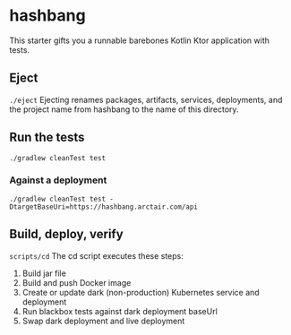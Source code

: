 # hashbang
This starter gifts you a runnable barebones Kotlin Ktor application with tests.
## Eject
`./eject`
Ejecting renames packages, artifacts, services, deployments, and the project name from hashbang to the name of this directory.
## Run the tests
`./gradlew cleanTest test`
### Against a deployment
`./gradlew cleanTest test -DtargetBaseUri=https://hashbang.arctair.com/api`
## Build, deploy, verify
`scripts/cd`
The cd script executes these steps:
1. Build jar file
1. Build and push Docker image
1. Create or update dark (non-production) Kubernetes service and deployment
1. Run blackbox tests against dark deployment baseUrl
1. Swap dark deployment and live deployment
